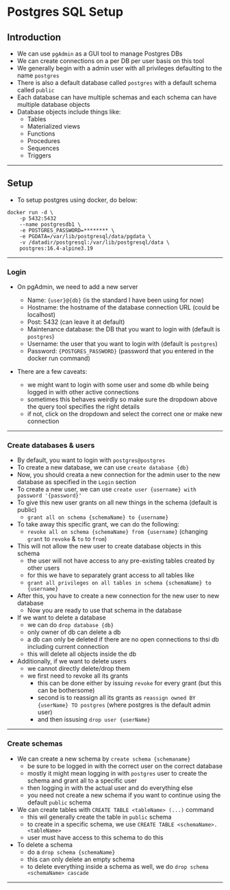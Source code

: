 # Postgres SQL Setup

## Introduction

- We can use `pgAdmin` as a GUI tool to manage Postgres DBs
- We can create connections on a per DB per user basis on this tool
- We generally begin with a admin user with all privileges defaulting to the name `postgres`
- There is also a default database called `postgres` with a default schema called `public`
- Each database can have multiple schemas and each schema can have multiple database objects
- Database objects include things like:
  - Tables
  - Materialized views
  - Functions
  - Procedures
  - Sequences
  - Triggers

---

## Setup

- To setup postgres using docker, do below:

```
docker run -d \
    -p 5432:5432
	--name postgresdb1 \
	-e POSTGRES_PASSWORD=******** \
	-e PGDATA=/var/lib/postgresql/data/pgdata \
	-v /datadir/postgresql:/var/lib/postgresql/data \
	postgres:16.4-alpine3.19
```

---

### Login

- On pgAdmin, we need to add a new server
  - Name: `{user}@{db}` (is the standard I have been using for now)
  - Hostname: the hostname of the database connection URL (could be localhost)
  - Post: 5432 (can leave it at default)
  - Maintenance database: the DB that you want to login with (default is `postgres`)
  - Username: the user that you want to login with (default is `postgres`)
  - Password: `{POSTGRES_PASSWORD}` (password that you entered in the docker run command)

- There are a few caveats:
  - we might want to login with some user and some db while being logged in with other active connections
  - sometimes this behaves weirdly so make sure the dropdown above the query tool specifies the right details
  - if not, click on the dropdown and select the correct one or make new connection

---

### Create databases & users

- By default, you want to login with `postgres@postgres`
- To create a new database, we can use `create database {db}`
- Now, you should creata a new connection for the admin user to the new database as specified in the `Login` section
- To create a new user, we can use `create user {username} with password '{password}'`
- To give this new user grants on all new things in the schema (default is public)
  - `grant all on schema {schemaName} to {username}`
- To take away this specific grant, we can do the following:
  - `revoke all on schema {schemaName} from {username}` (changing `grant` to `revoke` & `to` to `from`)
- This will not allow the new user to create database objects in this schema
  - the user will not have access to any pre-existing tables created by other users
  - for this we have to separately grant access to all tables like
  - `grant all privileges on all tables in schema {schemaName} to {username}`
- After this, you have to create a new connection for the new user to new database
  - Now you are ready to use that schema in the database
- If we want to delete a database
  - we can do `drop database {db}`
  - only owner of db can delete a db
  - a db can only be deleted if there are no open connections to thsi db including current connection
  - this will delete all objects inside the db
- Additionally, if we want to delete users
  - we cannot directly delete/drop them
  - we first need to revoke all its grants
    - this can be done either by issuing `revoke` for every grant (but this can be bothersome)
    - second is to reassign all its grants as `reassign owned BY {userName} TO postgres` (where postgres is the default admin user)
    - and then issusing `drop user {userName}`

---

### Create schemas

- We can create a new schema by `create schema {schemaname}`
  - be sure to be logged in with the correct user on the correct database
  - mostly it might mean logging in with `postgres` user to create the schema and grant all to a specific user
  - then logging in with the actual user and do everything else
  - you need not create a new schema if you want to continue using the default `public` schema
- We can create tables with `CREATE TABLE <tableName> (...)` command
  - this wil generally create the table in `public` schema
  - to create in a specific schema, we use `CREATE TABLE <schemaName>.<tableName>`
  - user must have access to this schema to do this
- To delete a schema
  - do a `drop schema {schemaName}`
  - this can only delete an empty schema
  - to delete everything inside a schema as well, we do `drop schema <schemaName> cascade`

---
